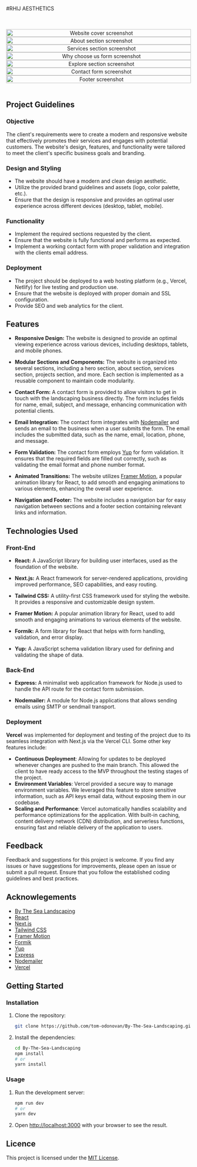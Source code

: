 
#RHIJ AESTHETICS

</br>

</br>


<div align="center" width='100%' height='1000px' style="display: flex; flex-wrap: wrap; justify-content: center; overflow-y: scroll;">
    </br>
    <img height='auto' width='100%' src="./public/screenshots/hero-sc.png" alt="Website cover screenshot" /> 
    <img height='auto' width='100%' src="./public/screenshots/about-sc.png" alt="About section screenshot" /> 
    <img height='auto' width='100%' src="./public/screenshots/services-sc-2.png" alt="Services section screenshot" /> 
    <img height='auto' width='100%' src="./public/screenshots/guarantee-sc.png" alt="Why choose us form screenshot" /> 
    <img height='auto' width='100%' src="./public/screenshots/explore-sc.png" alt="Explore section screenshot" /> 
    <img height='auto' width='100%' src="./public/screenshots/contact-sc-2.png" alt="Contact form screenshot" /> 
    <img height='auto' width='100%' src="./public/screenshots/footer-sc.png" alt="Footer screenshot" /> 
    </br>
</div>
</br>

## Project Guidelines

### Objective

The client's requirements were to create a modern and responsive website that effectively promotes their services and engages with potential customers. The website's design, features, and functionality were tailored to meet the client's specific business goals and branding.

### Design and Styling 

- The website should have a modern and clean design aesthetic.
- Utilize the provided brand guidelines and assets (logo, color palette, etc.).
- Ensure that the design is responsive and provides an optimal user experience across different devices (desktop, tablet, mobile).

### Functionality

- Implement the required sections requested by the client.
- Ensure that the website is fully functional and performs as expected.
- Implement a working contact form with proper validation and integration with the clients email address.

### Deployment

- The project should be deployed to a web hosting platform (e.g., Vercel, Netlify) for live testing and production use.
- Ensure that the website is deployed with proper domain and SSL configuration.
- Provide SEO and web analytics for the client.

## Features

- **Responsive Design:** The website is designed to provide an optimal viewing experience across various devices, including desktops, tablets, and mobile phones.

- **Modular Sections and Components:** The website is organized into several sections, including a hero section, about section, services section, projects section, and more. Each section is implemented as a reusable component to maintain code modularity.

- **Contact Form:** A contact form is provided to allow visitors to get in touch with the landscaping business directly. The form includes fields for name, email, subject, and message, enhancing communication with potential clients.

- **Email Integration:** The contact form integrates with [Nodemailer](https://nodemailer.com/about/) and sends an email to the business when a user submits the form. The email includes the submitted data, such as the name, email, location, phone, and message.

- **Form Validation:** The contact form employs [Yup](https://www.npmjs.com/package/yup) for form validation. It ensures that the required fields are filled out correctly, such as validating the email format and phone number format.

- **Animated Transitions:** The website utilizes [Framer Motion](https://www.framer.com/motion/), a popular animation library for React, to add smooth and engaging animations to various elements, enhancing the overall user experience.

- **Navigation and Footer:** The website includes a navigation bar for easy navigation between sections and a footer section containing relevant links and information.


## Technologies Used

### Front-End

- **React:** A JavaScript library for building user interfaces, used as the foundation of the website.

- **Next.js:** A React framework for server-rendered applications, providing improved performance, SEO capabilities, and easy routing.

- **Tailwind CSS:** A utility-first CSS framework used for styling the website. It provides a responsive and customizable design system.

- **Framer Motion:** A popular animation library for React, used to add smooth and engaging animations to various elements of the website.

- **Formik:** A form library for React that helps with form handling, validation, and error display.

- **Yup:** A JavaScript schema validation library used for defining and validating the shape of data.

### Back-End

- **Express:** A minimalist web application framework for Node.js used to handle the API route for the contact form submission.

- **Nodemailer:** A module for Node.js applications that allows sending emails using SMTP or sendmail transport.

### Deployment

**Vercel** was implemented for deployment and testing of the project due to its seamless integration with Next.js via the Vercel CLI. Some other key features include:

- **Continuous Deployment**: Allowing for updates to be deployed whenever changes are pushed to the main branch. This allowed the client to have ready access to the MVP throughout the testing stages of the project.
- **Environment Variables**: Vercel provided a secure way to manage environment variables. We leveraged this feature to store sensitive information, such as API keys email data, without exposing them in our codebase.
- **Scaling and Performance**: Vercel automatically handles scalability and performance optimizations for the application. With built-in caching, content delivery network (CDN) distribution, and serverless functions, ensuring fast and reliable delivery of the application to users.


## Feedback 

Feedback and suggestions for this project is welcome. If you find any issues or have suggestions for improvements, please open an issue or submit a pull request. Ensure that you follow the established coding guidelines and best practices.

## Acknowlegements 

- [By The Sea Landscaping](https://bythesealandscapes.com) 
- [React](https://reactjs.org/)
- [Next.js](https://nextjs.org/)
- [Tailwind CSS](https://tailwindcss.com/)
- [Framer Motion](https://www.framer.com/motion/)
- [Formik](https://formik.org/)
- [Yup](https://www.npmjs.com/package/yup)
- [Express](https://expressjs.com/)
- [Nodemailer](https://nodemailer.com/about/)
- [Vercel](https://vercel.com/)

## Getting Started

### Installation

1. Clone the repository:

    ```bash
    git clone https://github.com/tom-odonovan/By-The-Sea-Landscaping.git
    ```

2. Install the dependencies:

    ```bash
    cd By-The-Sea-Landscaping
    npm install
    # or
    yarn install
    ```

### Usage

1. Run the development server:

    ```bash
    npm run dev
    # or
    yarn dev
    ```

2. Open [http://localhost:3000](http://localhost:3000) with your browser to see the result.


## Licence 

This project is licensed under the [MIT License](https://opensource.org/license/mit/).
